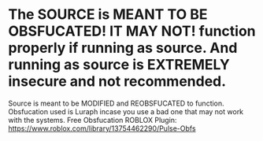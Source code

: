 # The SOURCE is MEANT TO BE OBSFUCATED! IT MAY NOT! function properly if running as source. And running as source is EXTREMELY insecure and not recommended.

Source is meant to be MODIFIED and REOBSFUCATED to function. Obsfucation used is Luraph incase you use a bad one that may not work with the systems. Free Obsfucation ROBLOX Plugin: https://www.roblox.com/library/13754462290/Pulse-Obfs